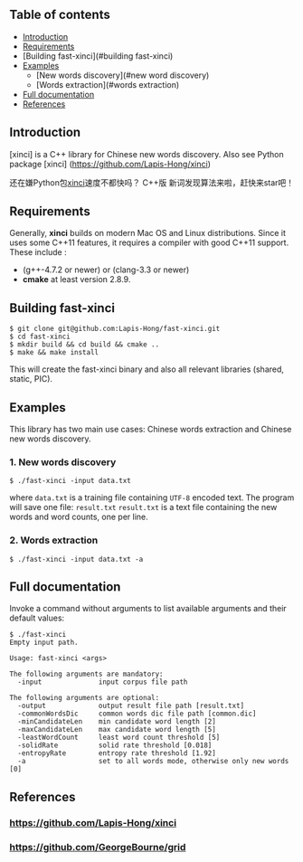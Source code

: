 ## Table of contents

* [Introduction](#introduction)
* [Requirements](#requirements)
* [Building fast-xinci](#building fast-xinci)
* [Examples](#examples)
   * [New words discovery](#new word discovery)
   * [Words extraction](#words extraction)
* [Full documentation](#full-documentation)
* [References](#references)

## Introduction

[xinci] is a C++ library for Chinese new words discovery.
Also see Python package [xinci] (https://github.com/Lapis-Hong/xinci)

还在嫌Python包[xinci](https://github.com/Lapis-Hong/xinci)速度不都快吗？
C++版 新词发现算法来啦，赶快来star吧！



## Requirements

Generally, **xinci** builds on modern Mac OS and Linux distributions.
Since it uses some C++11 features, it requires a compiler with good C++11 support.
These include :

* (g++-4.7.2 or newer) or (clang-3.3 or newer)
*  **cmake** at least version 2.8.9.



## Building fast-xinci

```
$ git clone git@github.com:Lapis-Hong/fast-xinci.git
$ cd fast-xinci
$ mkdir build && cd build && cmake ..
$ make && make install
```
This will create the fast-xinci binary and also all relevant libraries (shared, static, PIC).



## Examples

This library has two main use cases: Chinese words extraction and Chinese new words discovery.


### 1. New words discovery

```
$ ./fast-xinci -input data.txt
```
where `data.txt` is a training file containing `UTF-8` encoded text.
The program will save one file: `result.txt`
`result.txt` is a text file containing the new words and word counts, one per line.

### 2. Words extraction

```
$ ./fast-xinci -input data.txt -a
```


## Full documentation

Invoke a command without arguments to list available arguments and their default values:

```
$ ./fast-xinci
Empty input path.

Usage: fast-xinci <args>

The following arguments are mandatory:
  -input              input corpus file path

The following arguments are optional:
  -output             output result file path [result.txt]
  -commonWordsDic     common words dic file path [common.dic]
  -minCandidateLen    min candidate word length [2]
  -maxCandidateLen    max candidate word length [5]
  -leastWordCount     least word count threshold [5]
  -solidRate          solid rate threshold [0.018]
  -entropyRate        entropy rate threshold [1.92]
  -a                  set to all words mode, otherwise only new words [0]

```
## References

### https://github.com/Lapis-Hong/xinci
### https://github.com/GeorgeBourne/grid



